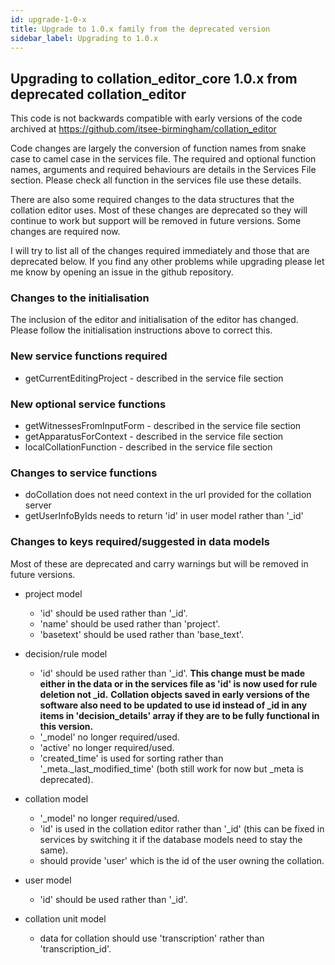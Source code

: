 ```yaml
---
id: upgrade-1-0-x
title: Upgrade to 1.0.x family from the deprecated version
sidebar_label: Upgrading to 1.0.x
---
```


## Upgrading to collation_editor_core 1.0.x from deprecated collation_editor

This code is not backwards compatible with early versions of the code archived at https://github.com/itsee-birmingham/collation_editor

Code changes are largely the conversion of function names from snake case to camel case in the services file. The
required and optional function names, arguments and required behaviours are details in the Services File section.
Please check all function in the services file use these details.

There are also some required changes to the data structures that the collation editor uses. Most of these changes are
deprecated so they will continue to work but support will be removed in future versions. Some changes are required now.

I will try to list all of the changes required immediately and those that are deprecated below. If you find any other
problems while upgrading please let me know by opening an issue in the github repository.

### Changes to the initialisation

The inclusion of the editor and initialisation of the editor has changed. Please follow the initialisation instructions
above to correct this.

### New service functions required

- getCurrentEditingProject - described in the service file section

### New optional service functions

- getWitnessesFromInputForm - described in the service file section
- getApparatusForContext - described in the service file section
- localCollationFunction - described in the service file section

### Changes to service functions

- doCollation does not need context in the url provided for the collation server
- getUserInfoByIds needs to return 'id' in user model rather than '\_id'

### Changes to keys required/suggested in data models

Most of these are deprecated and carry warnings but will be removed in future versions.

- project model
  - 'id' should be used rather than '\_id'.
  - 'name' should be used rather than 'project'.
  - 'basetext' should be used rather than 'base_text'.

- decision/rule model
  - 'id' should be used rather than '\_id'.  **This change must be made either in the data or in the services file as 'id' is now used for rule deletion not _id.** **Collation objects saved in early versions of the software also need to be updated to use id instead of _id in any items in 'decision_details' array if they are to be fully functional in this version.**
  - '\_model' no longer required/used.
  - 'active' no longer required/used.
  - 'created_time' is used for sorting rather than '\_meta.\_last_modified_time' (both still work for now but \_meta is deprecated).

- collation model
  - '\_model' no longer required/used.
  - 'id' is used in the collation editor rather than '\_id' (this can be fixed in services by switching it if the database models need to stay the same).
  - should provide 'user' which is the id of the user owning the collation.

- user model
  - 'id' should be used rather than '\_id'.

- collation unit model
  - data for collation should use 'transcription' rather than 'transcription_id'.
